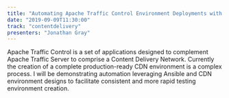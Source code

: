 ```yaml
---
title: "Automating Apache Traffic Control Environment Deployments with Ansible"
date: "2019-09-09T11:30:00"
track: "contentdelivery"
presenters: "Jonathan Gray"
---
```


Apache Traffic Control is a set of applications designed to complement Apache Traffic Server to comprise a Content Delivery Network.  Currently the creation of a complete production-ready CDN environment is a complex process.  I will be demonstrating automation leveraging Ansible and CDN environment designs to facilitate consistent and more rapid testing environment creation.